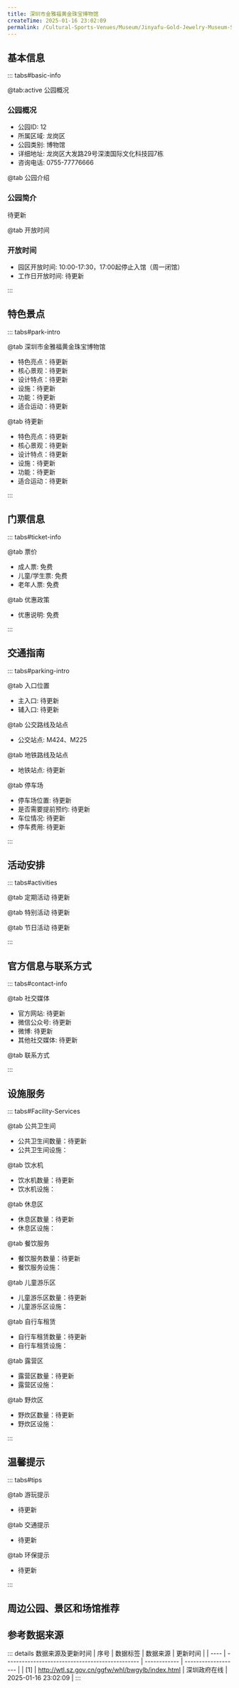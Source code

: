 ```yaml
---
title: 深圳市金雅福黄金珠宝博物馆
createTime: 2025-01-16 23:02:09
permalink: /Cultural-Sports-Venues/Museum/Jinyafu-Gold-Jewelry-Museum-Shenzhen/
---
```



<script setup>
import ImageSwiper from '/.vuepress/theme/components/ImageSwiper.vue'
// 轮播图数据
const swiperItems = [
    {
                link: 'https://cn.bing.com/th?id=OHR.AlfanzinaLighthouse_ZH-CN9704515669_1920x1080.webp',
                title: '深圳市金雅福黄金珠宝博物馆',
                description: '待更新...',
                author: '深圳政府在线',
                date: '2025/01/16'
                },
  {
                link: 'https://cn.bing.com/th?id=OHR.AlfanzinaLighthouse_ZH-CN9704515669_1920x1080.webp',
                title: '深圳市金雅福黄金珠宝博物馆',
                description: '待更新...',
                author: '深圳政府在线',
                date: '2025/01/16'
                }
]
// 配置项
const swiperConfig = {
  height: 500,
  showInfo: true
}
</script>
<!-- 轮播图组件 -->
<ImageSwiper :items="swiperItems" :config="swiperConfig" />



## 基本信息

::: tabs#basic-info

@tab:active 公园概况
### 公园概况
- 公园ID: 12
- 所属区域: 龙岗区
- 公园类别: 博物馆
- 详细地址: 龙岗区大发路29号深澳国际文化科技园7栋
- 咨询电话: 0755-77776666

@tab 公园介绍
### 公园简介
待更新

@tab 开放时间
### 开放时间
- 园区开放时间: 10:00-17:30，17:00起停止入馆（周一闭馆）
- 工作日开放时间: 待更新

:::

## 特色景点

::: tabs#park-intro

@tab 深圳市金雅福黄金珠宝博物馆
<ImageCard
image="https://cn.bing.com/th?id=OHR.AlfanzinaLighthouse_ZH-CN9704515669_1920x1080.webp"
    title="深圳市金雅福黄金珠宝博物馆"
    description="待更新"
    date=""
    author="深圳政府在线"
/>


- 特色亮点：待更新
- 核心景观：待更新
- 设计特点：待更新
- 设施：待更新
- 功能：待更新
- 适合运动：待更新

@tab 待更新
<ImageCard
image="https://cn.bing.com/th?id=OHR.AlfanzinaLighthouse_ZH-CN9704515669_1920x1080.webp"
    title="深圳市金雅福黄金珠宝博物馆"
    description="待更新"
    date=""
    author="深圳政府在线"
/>


- 特色亮点：待更新
- 核心景观：待更新
- 设计特点：待更新
- 设施：待更新
- 功能：待更新
- 适合运动：待更新

:::

## 门票信息

::: tabs#ticket-info

@tab 票价
- 成人票: 免费
- 儿童/学生票: 免费
- 老年人票: 免费

@tab 优惠政策
- 优惠说明: 免费

:::

## 交通指南

::: tabs#parking-intro

@tab 入口位置
- 主入口: 待更新
- 辅入口: 待更新

@tab 公交路线及站点
- 公交站点: M424、M225

@tab 地铁路线及站点
- 地铁站点: 待更新

@tab 停车场
- 停车场位置: 待更新
- 是否需要提前预约: 待更新
- 车位情况: 待更新
- 停车费用: 待更新

:::

## 活动安排

::: tabs#activities

@tab 定期活动
待更新

@tab 特别活动
待更新

@tab 节日活动
待更新

:::

## 官方信息与联系方式

::: tabs#contact-info

@tab 社交媒体
- 官方网站: 待更新
- 微信公众号: 待更新
- 微博: 待更新
- 其他社交媒体: 待更新

@tab 联系方式

:::

## 设施服务

::: tabs#Facility-Services

@tab 公共卫生间
- 公共卫生间数量：待更新
- 公共卫生间设施：

@tab 饮水机
- 饮水机数量：待更新
- 饮水机设施：

@tab 休息区
- 休息区数量：待更新
- 休息区设施：

@tab 餐饮服务
- 餐饮服务数量：待更新
- 餐饮服务设施：

@tab 儿童游乐区
- 儿童游乐区数量：待更新
- 儿童游乐区设施：

@tab 自行车租赁
- 自行车租赁数量：待更新
- 自行车租赁设施：

@tab 露营区
- 露营区数量：待更新
- 露营区设施：

@tab 野炊区
- 野炊区数量：待更新
- 野炊区设施：

:::

## 温馨提示

::: tabs#tips

@tab 游玩提示
- 待更新

@tab 交通提示
- 待更新

@tab 环保提示
- 待更新

:::

## 周边公园、景区和场馆推荐

<CardGrid>
  <ImageCard
        image="https://www.sz.gov.cn/img/4/4108/4108125/11166901.png"
        title="中国文化名人大营救纪念馆"
        description="中国文化名人大营救纪念馆"
        href="/Cultural-Sports-Venues/Museum/Chinese-Cultural-Celebrities-Rescue-Memorial-Hall/"
        author="待更新"
        date="2025/01/02"
      />
      <ImageCard
        image="https://www.sz.gov.cn/img/4/4108/4108125/11166901.png"
        title="中国文化名人大营救纪念馆"
        description="中国文化名人大营救纪念馆"
        href="/Cultural-Sports-Venues/Museum/Chinese-Cultural-Celebrities-Rescue-Memorial-Hall/"
        author="待更新"
        date="2025/01/02"
      />
    </CardGrid>


## 参考数据来源

::: details 数据来源及更新时间
| 序号 | 数据标签                                        | 数据来源     | 更新时间            |
| ---- | ----------------------------------------------- | ------------ | ------------------- |
| [1]  | http://wtl.sz.gov.cn/ggfw/whl/bwgylb/index.html | 深圳政府在线 | 2025-01-16 23:02:09 |
:::

